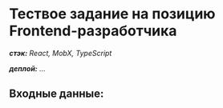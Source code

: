 # Тествое задание на позицию Frontend-разработчика

_**стэк:** React, MobX, TypeScript_

_**деплой:** ..._

## Входные данные:

